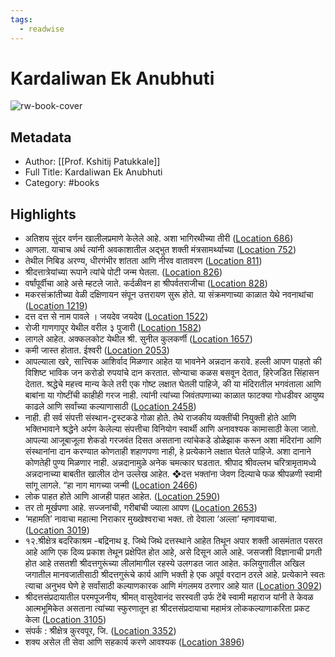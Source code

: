 ```yaml
---
tags:
  - readwise
---
```


# Kardaliwan Ek Anubhuti

![rw-book-cover](https://m.media-amazon.com/images/I/81WIMQxCPaL._SY160.jpg)

## Metadata
- Author: [[Prof. Kshitij Patukkale]]
- Full Title: Kardaliwan Ek Anubhuti
- Category: #books

## Highlights
- अतिशय सुंदर वर्णन खालीलप्रमाणे केलेले आहे. अशा भागिरथीच्या तीरी ([Location 686](https://readwise.io/to_kindle?action=open&asin=B0785L6G78&location=686))
- आणला. याचाच अर्थ त्यांनी अवकाशातील अद्‌भुत शक्ती मंत्रसामर्थ्याच्या ([Location 752](https://readwise.io/to_kindle?action=open&asin=B0785L6G78&location=752))
- तेथील निबिड अरण्य, धीरगंभीर शांतता आणि नीरव वातावरण ([Location 811](https://readwise.io/to_kindle?action=open&asin=B0785L6G78&location=811))
- श्रीदत्तात्रेयांच्या रूपाने त्यांचे पोटी जन्म घेतला. ([Location 826](https://readwise.io/to_kindle?action=open&asin=B0785L6G78&location=826))
- वर्षांपूर्वीचा आहे असे म्हटले जाते. कर्दळीवन हा श्रीपर्वतराजीचा ([Location 828](https://readwise.io/to_kindle?action=open&asin=B0785L6G78&location=828))
- मकरसंक्रांतीच्या वेळी दक्षिणायन संपून उत्तरायण सुरू होते. या संक्रमणाच्या काळात येथे नवनाथांचा ([Location 1219](https://readwise.io/to_kindle?action=open&asin=B0785L6G78&location=1219))
- दत्त दत्त से नाम पावले । जयदेव जयदेव ([Location 1522](https://readwise.io/to_kindle?action=open&asin=B0785L6G78&location=1522))
- रोजी गाणगापूर येथील वरील ३ पुजारी ([Location 1582](https://readwise.io/to_kindle?action=open&asin=B0785L6G78&location=1582))
- लागले आहेत. अक्कलकोट येथील श्री. सुनील कुलकर्णी ([Location 1657](https://readwise.io/to_kindle?action=open&asin=B0785L6G78&location=1657))
- कमी जास्त होतात. ईश्वरी ([Location 2053](https://readwise.io/to_kindle?action=open&asin=B0785L6G78&location=2053))
- आपल्याला खरे, सात्त्विक आशिर्वाद मिळणार आहेत या भावनेने अन्नदान करावे. हल्ली आपण पाहतो की विशिष्ट भाविक जन करोडो रुपयांचे दान करतात. सोन्याचा कळस बसवून देतात, हिरेजडित सिंहासन देतात. श्रद्धेचे महत्त्व मान्य केले तरी एक गोष्ट लक्षात घेतली पाहिजे, की या मंदिरातील भगवंताला आणि बाबांना या गोष्टींची काहीही गरज नाही. त्यांनी त्यांच्या जिवंतपणाच्या काळात फाटक्या गोधडीवर आयुष्य काढले आणि सर्वांच्या कल्याणासाठी ([Location 2458](https://readwise.io/to_kindle?action=open&asin=B0785L6G78&location=2458))
- नाही. ही सर्व संपत्ती संस्थान-ट्रस्टकडे गोळा होते. तेथे राजकीय व्यक्तींची नियुक्ती होते आणि भक्तिभावाने श्रद्धेने अर्पण केलेल्या संपत्तीचा विनियोग स्वार्थी आणि अनावश्यक कामासाठी केला जातो. आपल्या आजूबाजूला शेकडो गरजवंत दिसत असताना त्यांचेकडे डोळेझाक करून अशा मंदिरांना आणि संस्थानांना दान करण्यात कोणताही शहाणपणा नाही, हे प्रत्येकाने लक्षात घेतले पाहिजे. अशा दानाने कोणतेही पुण्य मिळणार नाही. अन्नदानामुळे अनेक चमत्कार घडतात. श्रीपाद श्रीवल्लभ चरित्रामृतामध्ये अन्नदानाच्या बाबतीत खालील दोन उल्लेख आहेत. ❖दत्त भक्तांना जेवण दिल्याचे फळ श्रीपळणी स्वामी सांगू लागले. “हा नाग मागच्या जन्मी ([Location 2466](https://readwise.io/to_kindle?action=open&asin=B0785L6G78&location=2466))
- लोक पाहत होते आणि आजही पाहत आहेत. ([Location 2590](https://readwise.io/to_kindle?action=open&asin=B0785L6G78&location=2590))
- तर तो मूर्खपणा आहे. सज्जनांची, गरीबांची ज्याला आपण ([Location 2653](https://readwise.io/to_kindle?action=open&asin=B0785L6G78&location=2653))
- ‘महामति’ नावाचा महात्मा निराकार मुख्खेश्वराचा भक्त. तो देवाला ‘अल्ला’ म्हणावयाचा. ([Location 3019](https://readwise.io/to_kindle?action=open&asin=B0785L6G78&location=3019))
- १२.श्रीक्षेत्र बदरिकाश्रम -बद्रिनाथ इ. जिथे जिथे दत्तस्थाने आहेत तिथून अपार शक्ती आसमंतात पसरत आहे आणि एक दिव्य प्रकाश तेथून प्रक्षेपित होत आहे, असे दिसून आले आहे. जसजशी विज्ञानाची प्रगती होत आहे तसतशी श्रीदत्तगुरूंच्या लीलांमागील रहस्ये उलगडत जात आहेत. कलियुगातील अखिल जगातील मानवजातीसाठी श्रीदत्तगुरूंचे कार्य आणि भक्ती हे एक अपूर्व वरदान ठरले आहे. प्रत्येकाने स्वतः त्याचा अनुभव घेणे हे सर्वांसाठी कल्याणकारक आणि मंगलमय ठरणार आहे यात ([Location 3092](https://readwise.io/to_kindle?action=open&asin=B0785L6G78&location=3092))
- श्रीदत्तसंप्रदायातील परमपूजनीय, श्रीमत् वासुदेवानंद सरस्वती उर्फ टेंबे स्वामी महाराज यांनी ते केवळ आत्मभूमिकेत असताना त्यांच्या स्फुरणातून हा श्रीदत्तसंप्रदायाचा महामंत्र लोककल्याणाकरिता प्रकट केला ([Location 3105](https://readwise.io/to_kindle?action=open&asin=B0785L6G78&location=3105))
- संपर्क : श्रीक्षेत्र कुरवपूर, जि. ([Location 3352](https://readwise.io/to_kindle?action=open&asin=B0785L6G78&location=3352))
- शक्य असेल ती सेवा आणि सहकार्य करणे आवश्यक ([Location 3896](https://readwise.io/to_kindle?action=open&asin=B0785L6G78&location=3896))


